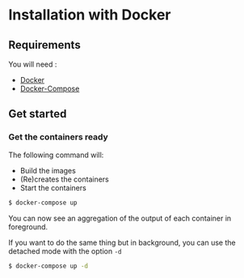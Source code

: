 # Installation with Docker

## Requirements

You will need :
  - [Docker](https://docs.docker.com/engine/installation/)
  - [Docker-Compose](https://docs.docker.com/compose/install/#install-compose) 

## Get started

### Get the containers ready

The following command will:
  - Build the images
  - (Re)creates the containers
  - Start the containers

```bash
$ docker-compose up
```
You can now see an aggregation of the output of each container in foreground.

If you want to do the same thing but in background, you can use the detached mode with the option `-d`
```bash
$ docker-compose up -d
```
